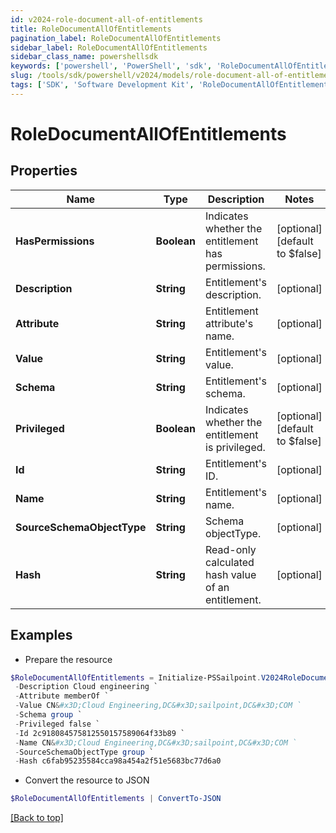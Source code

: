 ```yaml
---
id: v2024-role-document-all-of-entitlements
title: RoleDocumentAllOfEntitlements
pagination_label: RoleDocumentAllOfEntitlements
sidebar_label: RoleDocumentAllOfEntitlements
sidebar_class_name: powershellsdk
keywords: ['powershell', 'PowerShell', 'sdk', 'RoleDocumentAllOfEntitlements', 'V2024RoleDocumentAllOfEntitlements'] 
slug: /tools/sdk/powershell/v2024/models/role-document-all-of-entitlements
tags: ['SDK', 'Software Development Kit', 'RoleDocumentAllOfEntitlements', 'V2024RoleDocumentAllOfEntitlements']
---
```



# RoleDocumentAllOfEntitlements

## Properties

Name | Type | Description | Notes
------------ | ------------- | ------------- | -------------
**HasPermissions** | **Boolean** | Indicates whether the entitlement has permissions. | [optional] [default to $false]
**Description** | **String** | Entitlement's description. | [optional] 
**Attribute** | **String** | Entitlement attribute's name. | [optional] 
**Value** | **String** | Entitlement's value. | [optional] 
**Schema** | **String** | Entitlement's schema. | [optional] 
**Privileged** | **Boolean** | Indicates whether the entitlement is privileged. | [optional] [default to $false]
**Id** | **String** | Entitlement's ID. | [optional] 
**Name** | **String** | Entitlement's name. | [optional] 
**SourceSchemaObjectType** | **String** | Schema objectType. | [optional] 
**Hash** | **String** | Read-only calculated hash value of an entitlement. | [optional] 

## Examples

- Prepare the resource
```powershell
$RoleDocumentAllOfEntitlements = Initialize-PSSailpoint.V2024RoleDocumentAllOfEntitlements  -HasPermissions false `
 -Description Cloud engineering `
 -Attribute memberOf `
 -Value CN&#x3D;Cloud Engineering,DC&#x3D;sailpoint,DC&#x3D;COM `
 -Schema group `
 -Privileged false `
 -Id 2c918084575812550157589064f33b89 `
 -Name CN&#x3D;Cloud Engineering,DC&#x3D;sailpoint,DC&#x3D;COM `
 -SourceSchemaObjectType group `
 -Hash c6fab95235584cca98a454a2f51e5683bc77d6a0
```

- Convert the resource to JSON
```powershell
$RoleDocumentAllOfEntitlements | ConvertTo-JSON
```


[[Back to top]](#) 

